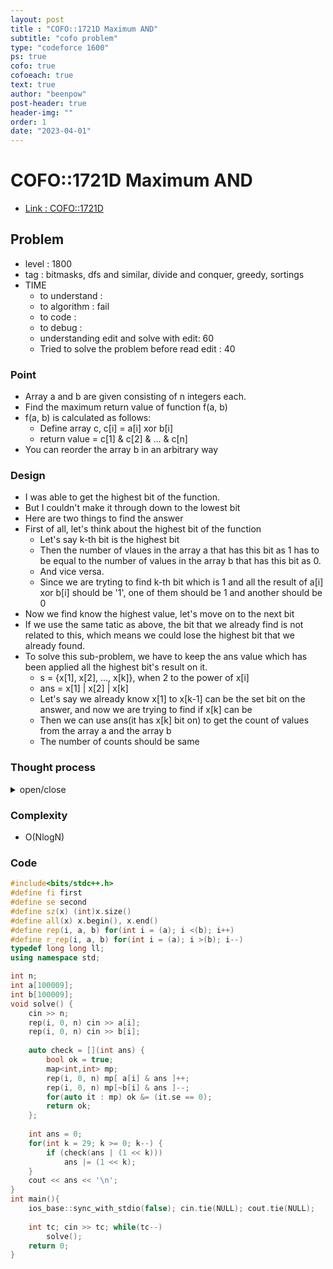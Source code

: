 ```yaml
---
layout: post
title : "COFO::1721D Maximum AND"
subtitle: "cofo problem"
type: "codeforce 1600"
ps: true
cofo: true
cofoeach: true
text: true
author: "beenpow"
post-header: true
header-img: ""
order: 1
date: "2023-04-01"
---
```

# COFO::1721D Maximum AND
- [Link : COFO::1721D](https://codeforces.com/contest/1721/problem/D)


## Problem 

- level : 1800
- tag : bitmasks, dfs and similar, divide and conquer, greedy, sortings
- TIME
  - to understand    : 
  - to algorithm     : fail
  - to code          : 
  - to debug         : 
  - understanding edit and solve with edit: 60
  - Tried to solve the problem before read edit : 40

### Point
- Array a and b are given consisting of n integers each.
- Find the maximum return value of function f(a, b)
- f(a, b) is calculated as follows:
  - Define array c, c[i] = a[i] xor b[i]
  - return value = c[1] & c[2] & ... & c[n]
- You can reorder the array b in an arbitrary way

### Design
- I was able to get the highest bit of the function.
- But I couldn't make it through down to the lowest bit
- Here are two things to find the answer
- First of all, let's think about the highest bit of the function
  - Let's say k-th bit is the highest bit
  - Then the number of vlaues in the array a that has this bit as 1 has to be equal to the number of values in the array b that has this bit as 0.
  - And vice versa.
  - Since we are tryting to find k-th bit which is 1 and all the result of a[i] xor b[i] should be '1', one of them should be 1 and another should be 0
- Now we find know the highest value, let's move on to the next bit
- If we use the same tatic as above, the bit that we already find is not related to this, which means we could lose the highest bit that we already found.
- To solve this sub-problem, we have to keep the ans value which has been applied all the highest bit's result on it.
  - s = {x[1], x[2], ..., x[k]}, when 2 to the power of x[i]
  - ans = x[1] | x[2] | x[k]
  - Let's say we already know x[1] to x[k-1] can be the set bit on the answer, and now we are trying to find if x[k] can be
  - Then we can use ans(it has x[k] bit on) to get the count of values from the array a and the array b
  - The number of counts should be same

### Thought process

<details>
<summary> open/close </summary>

<!-- above empty line should exist -->

<pre>
. 값이 크다고만 되는게 아니라, 특정 비트가 모두 일치해야함
. 특정 비트를 어떻게 일치시키지? 
. 비트값으로 for 문 돌려야할 것 같은데,,


* naive
  . b 를 n! 시켜서 a 와 합으로 c 를 만들고, AND 연산을 모두 해본다.


for(int k = 29; k >= 0; k--) {

// 여기서 매번, 비트 k 이하의 수만 참조해서 b 를 정렬해두기

	int want = 1 << k;
	for(int i = 0; i < n; i++) {
		if (a[i] & want) {
		
		}
		else {
		
		}
	}
}

// 근데 이렇게 해서 원하는 bit 1개를 찾았다 -> 그 다음엔? -> 이미 각 a[i] 별로 후보군 b set 이 정해져있는데, 이걸 무시하고 다른 비트를 계산할 수는 없음

</pre>

</details>

### Complexity
- O(NlogN)

### Code

```cpp
#include<bits/stdc++.h>
#define fi first
#define se second
#define sz(x) (int)x.size()
#define all(x) x.begin(), x.end()
#define rep(i, a, b) for(int i = (a); i <(b); i++)
#define r_rep(i, a, b) for(int i = (a); i >(b); i--)
typedef long long ll;
using namespace std;

int n;
int a[100009];
int b[100009];
void solve() {
    cin >> n;
    rep(i, 0, n) cin >> a[i];
    rep(i, 0, n) cin >> b[i];
    
    auto check = [](int ans) {
        bool ok = true;
        map<int,int> mp;
        rep(i, 0, n) mp[ a[i] & ans ]++;
        rep(i, 0, n) mp[~b[i] & ans ]--;
        for(auto it : mp) ok &= (it.se == 0);
        return ok;
    };
    
    int ans = 0;
    for(int k = 29; k >= 0; k--) {
        if (check(ans | (1 << k)))
            ans |= (1 << k);
    }
    cout << ans << '\n';
}
int main(){
    ios_base::sync_with_stdio(false); cin.tie(NULL); cout.tie(NULL);
    
    int tc; cin >> tc; while(tc--)
        solve();
    return 0;
}
```
